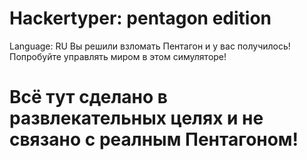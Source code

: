 # Hackertyper: pentagon edition
Language: RU
Вы решили взломать Пентагон и у вас получилось! Попробуйте управлять миром в этом симуляторе!
# Всё тут сделано в развлекательных целях и не связано с реалным Пентагоном!
